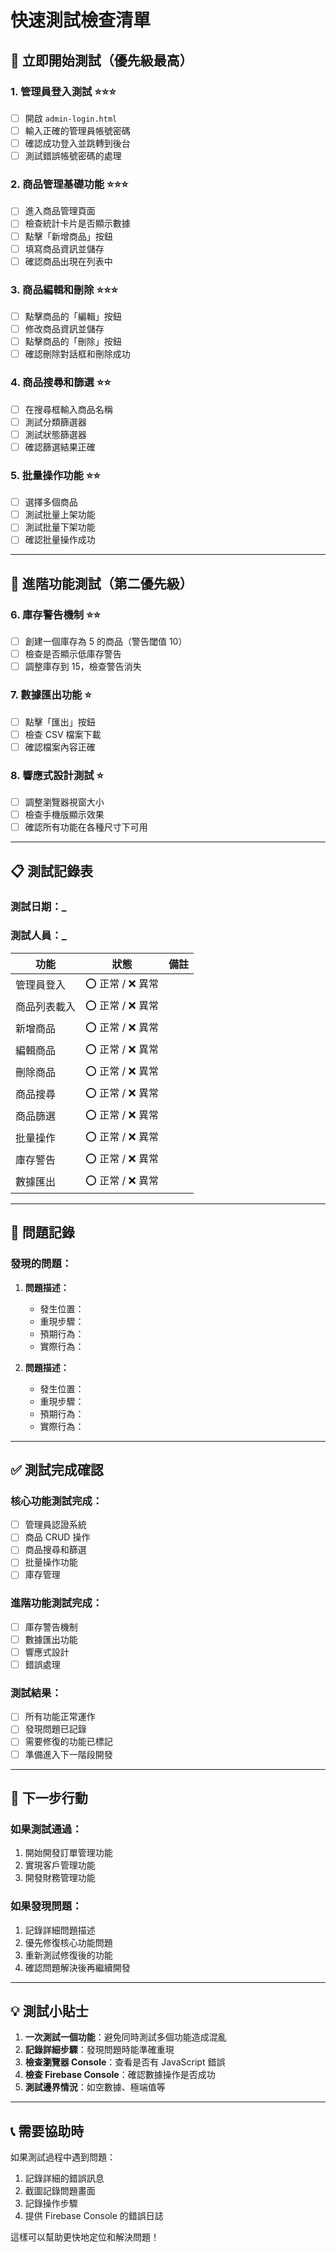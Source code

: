 # 快速測試檢查清單

## 🚀 立即開始測試（優先級最高）

### 1. 管理員登入測試 ⭐⭐⭐

- [ ] 開啟 `admin-login.html`
- [ ] 輸入正確的管理員帳號密碼
- [ ] 確認成功登入並跳轉到後台
- [ ] 測試錯誤帳號密碼的處理

### 2. 商品管理基礎功能 ⭐⭐⭐

- [ ] 進入商品管理頁面
- [ ] 檢查統計卡片是否顯示數據
- [ ] 點擊「新增商品」按鈕
- [ ] 填寫商品資訊並儲存
- [ ] 確認商品出現在列表中

### 3. 商品編輯和刪除 ⭐⭐⭐

- [ ] 點擊商品的「編輯」按鈕
- [ ] 修改商品資訊並儲存
- [ ] 點擊商品的「刪除」按鈕
- [ ] 確認刪除對話框和刪除成功

### 4. 商品搜尋和篩選 ⭐⭐

- [ ] 在搜尋框輸入商品名稱
- [ ] 測試分類篩選器
- [ ] 測試狀態篩選器
- [ ] 確認篩選結果正確

### 5. 批量操作功能 ⭐⭐

- [ ] 選擇多個商品
- [ ] 測試批量上架功能
- [ ] 測試批量下架功能
- [ ] 確認批量操作成功

---

## 🔧 進階功能測試（第二優先級）

### 6. 庫存警告機制 ⭐⭐

- [ ] 創建一個庫存為 5 的商品（警告閾值 10）
- [ ] 檢查是否顯示低庫存警告
- [ ] 調整庫存到 15，檢查警告消失

### 7. 數據匯出功能 ⭐

- [ ] 點擊「匯出」按鈕
- [ ] 檢查 CSV 檔案下載
- [ ] 確認檔案內容正確

### 8. 響應式設計測試 ⭐

- [ ] 調整瀏覽器視窗大小
- [ ] 檢查手機版顯示效果
- [ ] 確認所有功能在各種尺寸下可用

---

## 📋 測試記錄表

### 測試日期：******\_******

### 測試人員：******\_******

| 功能         | 狀態              | 備註 |
| ------------ | ----------------- | ---- |
| 管理員登入   | ⭕ 正常 / ❌ 異常 |      |
| 商品列表載入 | ⭕ 正常 / ❌ 異常 |      |
| 新增商品     | ⭕ 正常 / ❌ 異常 |      |
| 編輯商品     | ⭕ 正常 / ❌ 異常 |      |
| 刪除商品     | ⭕ 正常 / ❌ 異常 |      |
| 商品搜尋     | ⭕ 正常 / ❌ 異常 |      |
| 商品篩選     | ⭕ 正常 / ❌ 異常 |      |
| 批量操作     | ⭕ 正常 / ❌ 異常 |      |
| 庫存警告     | ⭕ 正常 / ❌ 異常 |      |
| 數據匯出     | ⭕ 正常 / ❌ 異常 |      |

---

## 🐛 問題記錄

### 發現的問題：

1. **問題描述：**

   - 發生位置：
   - 重現步驟：
   - 預期行為：
   - 實際行為：

2. **問題描述：**
   - 發生位置：
   - 重現步驟：
   - 預期行為：
   - 實際行為：

---

## ✅ 測試完成確認

### 核心功能測試完成：

- [ ] 管理員認證系統
- [ ] 商品 CRUD 操作
- [ ] 商品搜尋和篩選
- [ ] 批量操作功能
- [ ] 庫存管理

### 進階功能測試完成：

- [ ] 庫存警告機制
- [ ] 數據匯出功能
- [ ] 響應式設計
- [ ] 錯誤處理

### 測試結果：

- [ ] 所有功能正常運作
- [ ] 發現問題已記錄
- [ ] 需要修復的功能已標記
- [ ] 準備進入下一階段開發

---

## 🎯 下一步行動

### 如果測試通過：

1. 開始開發訂單管理功能
2. 實現客戶管理功能
3. 開發財務管理功能

### 如果發現問題：

1. 記錄詳細問題描述
2. 優先修復核心功能問題
3. 重新測試修復後的功能
4. 確認問題解決後再繼續開發

---

## 💡 測試小貼士

1. **一次測試一個功能**：避免同時測試多個功能造成混亂
2. **記錄詳細步驟**：發現問題時能準確重現
3. **檢查瀏覽器 Console**：查看是否有 JavaScript 錯誤
4. **檢查 Firebase Console**：確認數據操作是否成功
5. **測試邊界情況**：如空數據、極端值等

---

## 📞 需要協助時

如果測試過程中遇到問題：

1. 記錄詳細的錯誤訊息
2. 截圖記錄問題畫面
3. 記錄操作步驟
4. 提供 Firebase Console 的錯誤日誌

這樣可以幫助更快地定位和解決問題！

